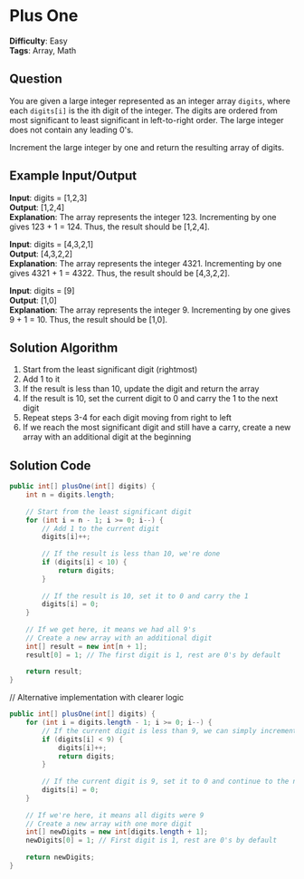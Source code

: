 # Plus One

**Difficulty**: Easy  
**Tags**: Array, Math

## Question
You are given a large integer represented as an integer array `digits`, where each `digits[i]` is the ith digit of the integer. The digits are ordered from most significant to least significant in left-to-right order. The large integer does not contain any leading 0's.

Increment the large integer by one and return the resulting array of digits.

## Example Input/Output
**Input**: digits = [1,2,3]  
**Output**: [1,2,4]  
**Explanation**: The array represents the integer 123. Incrementing by one gives 123 + 1 = 124. Thus, the result should be [1,2,4].

**Input**: digits = [4,3,2,1]  
**Output**: [4,3,2,2]  
**Explanation**: The array represents the integer 4321. Incrementing by one gives 4321 + 1 = 4322. Thus, the result should be [4,3,2,2].

**Input**: digits = [9]  
**Output**: [1,0]  
**Explanation**: The array represents the integer 9. Incrementing by one gives 9 + 1 = 10. Thus, the result should be [1,0].

## Solution Algorithm
1. Start from the least significant digit (rightmost)
2. Add 1 to it
3. If the result is less than 10, update the digit and return the array
4. If the result is 10, set the current digit to 0 and carry the 1 to the next digit
5. Repeat steps 3-4 for each digit moving from right to left
6. If we reach the most significant digit and still have a carry, create a new array with an additional digit at the beginning

## Solution Code
```java
public int[] plusOne(int[] digits) {
    int n = digits.length;
    
    // Start from the least significant digit
    for (int i = n - 1; i >= 0; i--) {
        // Add 1 to the current digit
        digits[i]++;
        
        // If the result is less than 10, we're done
        if (digits[i] < 10) {
            return digits;
        }
        
        // If the result is 10, set it to 0 and carry the 1
        digits[i] = 0;
    }
    
    // If we get here, it means we had all 9's
    // Create a new array with an additional digit
    int[] result = new int[n + 1];
    result[0] = 1; // The first digit is 1, rest are 0's by default
    
    return result;
}
```

// Alternative implementation with clearer logic
```java
public int[] plusOne(int[] digits) {
    for (int i = digits.length - 1; i >= 0; i--) {
        // If the current digit is less than 9, we can simply increment it and return
        if (digits[i] < 9) {
            digits[i]++;
            return digits;
        }
        
        // If the current digit is 9, set it to 0 and continue to the next digit
        digits[i] = 0;
    }
    
    // If we're here, it means all digits were 9
    // Create a new array with one more digit
    int[] newDigits = new int[digits.length + 1];
    newDigits[0] = 1; // First digit is 1, rest are 0's by default
    
    return newDigits;
}
``` 